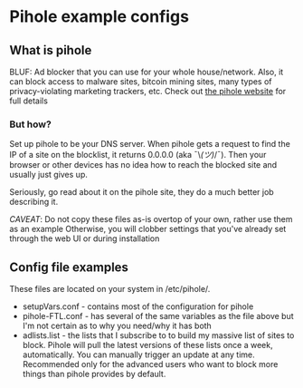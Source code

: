 # Pihole example configs

## What is pihole
BLUF: Ad blocker that you can use for your whole house/network. Also, it can block access to malware sites, bitcoin mining sites, many types of privacy-violating marketing trackers, etc.
Check out [the pihole website](https://pi-hole.net/) for full details

### But how?
Set up pihole to be your DNS server. When pihole gets a request to find the IP of a site on the blocklist, it returns 0.0.0.0  (aka  ¯\\_(ツ)_/¯). Then your browser or other devices has no idea how to reach the blocked site and usually just gives up.

Seriously, go read about it on the pihole site, they do a much better job describing it.


*CAVEAT*: Do not copy these files as-is overtop of your own, rather use them as an example
Otherwise, you will clobber settings that you've already set through the web UI or during installation


## Config file examples
These files are located on your system in /etc/pihole/.

* setupVars.conf - contains most of the configuration for pihole
* pihole-FTL.conf - has several of the same variables as the file above but I'm not certain as to why you need/why it has both
* adlists.list - the lists that I subscribe to to build my massive list of sites to block.  Pihole will pull the latest versions of these lists once a week, automatically.  You can manually trigger an update at any time.  Recommended only for the advanced users who want to block more things than pihole provides by default.
